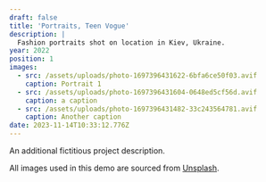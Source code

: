 ```yaml
---
draft: false
title: 'Portraits, Teen Vogue'
description: |
  Fashion portraits shot on location in Kiev, Ukraine.
year: 2022
position: 1
images:
  - src: /assets/uploads/photo-1697396431622-6bfa6ce50f03.avif
    caption: Portrait 1
  - src: /assets/uploads/photo-1697396431604-0648ed5cf56d.avif
    caption: a caption
  - src: /assets/uploads/photo-1697396431482-33c243564781.avif
    caption: Another caption
date: 2023-11-14T10:33:12.776Z
---
```

An additional fictitious project description.

All images used in this demo are sourced from [Unsplash](https://unsplash.com/).
